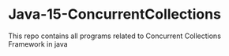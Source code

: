# Java-15-ConcurrentCollections
This repo contains all programs related to Concurrent Collections Framework in java
